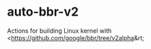 # auto-bbr-v2
Actions for building Linux kernel with &lt;https://github.com/google/bbr/tree/v2alpha&rt;
